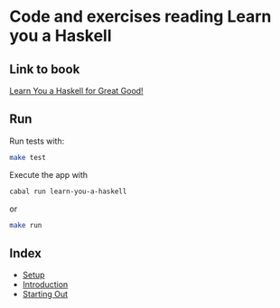 # Code and exercises reading Learn you a Haskell

## Link to book
[Learn You a Haskell for Great Good!](http://learnyouahaskell.com)

## Run
Run tests with:

``` sh
make test
```

Execute the app with

``` sh
cabal run learn-you-a-haskell
```

or 

``` sh
make run
```

## Index

* [Setup](docs/setup.md)
* [Introduction](docs/introduction.md)
* [Starting Out](docs/starting-out.md)
